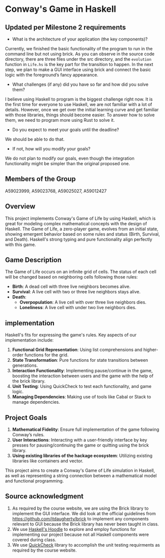 # Conway's Game in Haskell

## Updated per Milestone 2 requirements

- What is the architecture of your application (the key components)?

Currently, we finished the basic functionality of the program to run in the command line but not using brick. As you can observe in the source code directory, there are three files under the src directory, and the `evolution` function in `Life.hs` is the key part for the transition to happen. In the next step, we plan to make a GUI interface using brick and connect the basic logic with the foreground’s fancy appearance. 

- What challenges (if any) did you have so far and how did you solve them?

I believe using Haskell to program is the biggest challenge right now. It is the first time for everyone to use Haskell, we are not familiar with a lot of details. However, once we get over the initial learning curve and get familiar with those libraries, things should become easier. To answer how to solve them, we need to program more using Rust to solve it.  

- Do you expect to meet your goals until the deadline?

We should be able to do that. 

- If not, how will you modify your goals?

We do not plan to modify our goals, even though the integration functionality might be simpler than the original proposed one. 

## Members of the Group

A59023999, A59023768, A59025027, A59012427

## Overview
This project implements Conway's Game of Life by using Haskell, which is great for modeling complex mathematical concepts with the design of Haskell. The Game of Life, a zero-player game, evolves from an initial state, showing emergent behavior based on some rules and status (Birth, Survival, and Death). Haskell's strong typing and pure functionality align perfectly with this game.

## Game Description

The Game of Life occurs on an infinite grid of cells. The status of each cell will be changed based on neighboring cells following those rules:
- **Birth**: A dead cell with three live neighbors becomes alive.
- **Survival**: A live cell with two or three live neighbors stays alive.
- **Death**:
  - **Overpopulation**: A live cell with over three live neighbors dies.
  - **Loneliness**: A live cell with under two live neighbors dies.

## implementation

Haskell's fits for expressing the game's rules. Key aspects of our implementation include:

1. **Functional Grid Representation**: Using list comprehensions and higher-order functions for the grid.
2. **State Transformation**: Pure functions for state transitions between generations.
4. **Interaction Functionality**: Implementing pause/continue in the game, boosting the interaction between users and the game with the help of the brick library.
5. **Unit Testing**: Using QuickCheck to test each functionality, and game logic.
6. **Managing Dependencies**: Making use of tools like Cabal or Stack to manage dependencies.

## Project Goals

1. **Mathematical Fidelity**: Ensure full implementation of the game following Conway’s rules.
3. **User Interactions**: Interacting with a user-friendly interface by key presses for pausing/continuing the game or quitting using the brick library.
4. **Using existing libraries of the hackage ecosystem**: Utilizing existing libraries like containers and vector.

This project aims to create a Conway's Game of Life simulation in Haskell, as well as representing a string connection between a mathematical model and functional programming.

## Source acknowledgment

1. As required by the course website, we are using the Brick library to implement the GUI interface. We did look at the official guidelines from https://github.com/jtdaugherty/brick to implement any components relevant to GUI because the Brick library has never been taught in class.
2. We use [Haskell's Hoodle](https://hoogle.haskell.org/) to explore and employ functions for implementing our project because not all Haskell components were covered during class.
3. We use [QuickCheck](https://hackage.haskell.org/package/QuickCheck) library to accomplish the unit testing requirments as required by the course website. 
